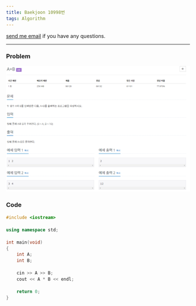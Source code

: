 ```yaml
---
title: Baekjoon 10998번
tags: Algorithm
---
```


[send me email](mailto:jewel7492@gmail.com) if you have any questions.

<!--more-->

---
### Problem  
   
![그림1](/assets/Baekjoon/10998/1.PNG)  

### Code  
```cpp
#include <iostream> 

using namespace std;
 
int main(void)
{
    int A;
    int B;

    cin >> A >> B;
    cout << A * B << endl;
    
    return 0;
}
```